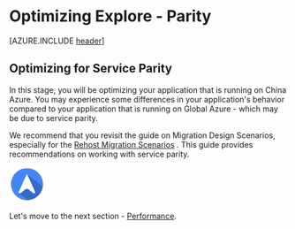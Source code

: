 <properties
	pageTitle="Global Customer Playbook optimizing-explore-parity "
	description="Global Customer Playbook optimizing-explore-parity"
	services="global-customer-playbook"
	documentationCenter=""
	authors="jtong"
	manager="edwinc"
	editor=""
	tags="global-customer-playbook"/>

<tags
	ms.service="migration-lifecycle-optimizing"
	ms.workload=""
	ms.tgt_pltfrm=""
	ms.devlang="na"
	ms.topic="article"
	ms.date="11/21/2016"
	wacn.date="11/21/2016"
	wacn.lang="en" 
	ms.author="jtong"/>


# Optimizing Explore - Parity

[AZURE.INCLUDE [header](../../../include/optimizing-explore.md)]

## Optimizing for Service Parity

In this stage, you will be optimizing your application that is running on China Azure. You may experience some differences in your application's behavior compared to your application that is running on Global Azure - which may be due to service parity.

We recommend that you revisit the guide on Migration Design Scenarios, especially for the [Rehost Migration Scenarios](/solutions/global-customer/planning/guidance/rehost-migration/) . This guide provides recommendations on working with service parity.

![navigation](../../media/navigation.png)

Let's move to the next section - [Performance](/solutions/global-customer/optimizing/explore/performance/).

